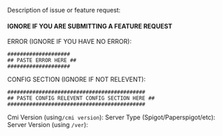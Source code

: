 Description of issue or feature request:

#### IGNORE IF YOU ARE SUBMITTING A FEATURE REQUEST ####

ERROR (IGNORE IF YOU HAVE NO ERROR):
```
####################
## PASTE ERROR HERE ##
####################
```

CONFIG SECTION (IGNORE IF NOT RELEVENT):
```
############################################
## PASTE CONFIG RELEVENT CONFIG SECTION HERE ##
############################################
```

Cmi Version (using`/cmi version`): 
Server Type (Spigot/Paperspigot/etc): 
Server Version (using `/ver`): 
